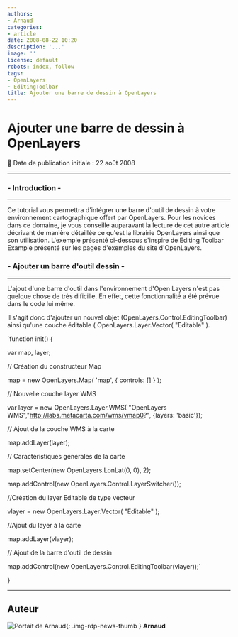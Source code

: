 ```yaml
---
authors:
- Arnaud
categories:
- article
date: 2008-08-22 10:20
description: '...'
image: ''
license: default
robots: index, follow
tags:
- OpenLayers
- EditingToolbar
title: Ajouter une barre de dessin à OpenLayers
---
```


# Ajouter une barre de dessin à OpenLayers


:calendar: Date de publication initiale : 22 août 2008


----

### - Introduction -




---


Ce tutorial vous permettra d'intégrer une barre d'outil de dessin à votre environnement cartographique offert par OpenLayers. Pour les novices dans ce domaine, je vous conseille auparavant la lecture de cet autre article décrivant de manière détaillée ce qu'est la librairie OpenLayers ainsi que son utilisation. L'exemple présenté ci-dessous s'inspire de Editing Toolbar Example présenté sur les pages d'exemples du site d'OpenLayers.


### - Ajouter un barre d'outil dessin -




---


L'ajout d'une barre d'outil dans l'environnement d'Open Layers n'est pas quelque chose de très dificille. En effet, cette fonctionnalité a été prévue dans le code lui même.


Il s'agit donc d'ajouter un nouvel objet (OpenLayers.Control.EditingToolbar) ainsi qu'une couche éditable ( OpenLayers.Layer.Vector( "Editable" ).


`function init() {  

var map, layer;  

// Création du constructeur Map  

map = new OpenLayers.Map( 'map', { controls: [] } );  

// Nouvelle couche layer WMS  

var layer = new OpenLayers.Layer.WMS( "OpenLayers WMS","http://labs.metacarta.com/wms/vmap0?", {layers: 'basic'});  

// Ajout de la couche WMS à la carte  

map.addLayer(layer);  

// Caractéristiques générales de la carte  

map.setCenter(new OpenLayers.LonLat(0, 0), 2);  

map.addControl(new OpenLayers.Control.LayerSwitcher());  

//Création du layer Editable de type vecteur  

vlayer = new OpenLayers.Layer.Vector( "Editable" );  

//Ajout du layer à la carte  

map.addLayer(vlayer);  

// Ajout de la barre d'outil de dessin  

map.addControl(new OpenLayers.Control.EditingToolbar(vlayer));`


}














----

## Auteur

![Portait de Arnaud](){: .img-rdp-news-thumb }
**Arnaud**

